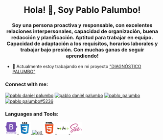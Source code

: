 <h1 align="center">Hola! 👋, Soy Pablo Palumbo!</h1>
<h3 align="center">Soy una persona proactiva y responsable, con excelentes relaciones interpersonales, capacidad de organización, buena redacción y planificación. Aptitud para trabajar en equipo. Capacidad de adaptación a los requisitos, horarios laborales y trabajar bajo presión. Con muchas ganas de seguir aprendiendo!</h3>

- 🔭 Actualmente estoy trabajando en mi proyecto ["DIAGNÓSTICO PALUMBO"](https://pablo-1991.github.io/DIAGNOSTICO_PALUMBO/)

<h3 align="left">Connect with me:</h3>
<p align="left">
<a href="https://linkedin.com/in/pablo-daniel-palumbo-66a72977/" target="blank"><img align="center" src="https://raw.githubusercontent.com/rahuldkjain/github-profile-readme-generator/master/src/images/icons/Social/linked-in-alt.svg" alt="pablo daniel palumbo" height="30" width="40" /></a>
<a href="https://fb.com/pablo.d.palumbo" target="blank"><img align="center" src="https://raw.githubusercontent.com/rahuldkjain/github-profile-readme-generator/master/src/images/icons/Social/facebook.svg" alt="pablo daniel palumbo" height="30" width="40" /></a>
<a href="https://instagram.com/pablo_palumbo" target="blank"><img align="center" src="https://raw.githubusercontent.com/rahuldkjain/github-profile-readme-generator/master/src/images/icons/Social/instagram.svg" alt="pablo_palumbo" height="30" width="40" /></a>
<a href="https://discord.gg/#5236" target="blank"><img align="center" src="https://raw.githubusercontent.com/rahuldkjain/github-profile-readme-generator/master/src/images/icons/Social/discord.svg" alt="pablo palumbo#5236" height="30" width="40" /></a>
</p>

<h3 align="left">Languages and Tools:</h3>
<p align="left"> <a href="https://getbootstrap.com" target="_blank" rel="noreferrer"> <img src="https://raw.githubusercontent.com/devicons/devicon/master/icons/bootstrap/bootstrap-plain-wordmark.svg" alt="bootstrap" width="40" height="40"/> </a> <a href="https://www.w3schools.com/css/" target="_blank" rel="noreferrer"> <img src="https://raw.githubusercontent.com/devicons/devicon/master/icons/css3/css3-original-wordmark.svg" alt="css3" width="40" height="40"/> </a> <a href="https://git-scm.com/" target="_blank" rel="noreferrer"> <img src="https://www.vectorlogo.zone/logos/git-scm/git-scm-icon.svg" alt="git" width="40" height="40"/> </a> <a href="https://www.w3.org/html/" target="_blank" rel="noreferrer"> <img src="https://raw.githubusercontent.com/devicons/devicon/master/icons/html5/html5-original-wordmark.svg" alt="html5" width="40" height="40"/> </a> <a href="https://nodejs.org" target="_blank" rel="noreferrer"> <img src="https://raw.githubusercontent.com/devicons/devicon/master/icons/nodejs/nodejs-original-wordmark.svg" alt="nodejs" width="40" height="40"/> </a> <a href="https://sass-lang.com" target="_blank" rel="noreferrer"> <img src="https://raw.githubusercontent.com/devicons/devicon/master/icons/sass/sass-original.svg" alt="sass" width="40" height="40"/> </a> </p>